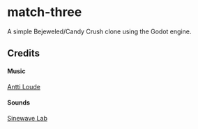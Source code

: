 # match-three

A simple Bejeweled/Candy Crush clone using the Godot engine.

## Credits

#### Music

[Antti Loude](http://anttismusic.blogspot.fi)

#### Sounds

[Sinewave Lab](https://sinewavelab.com/)
